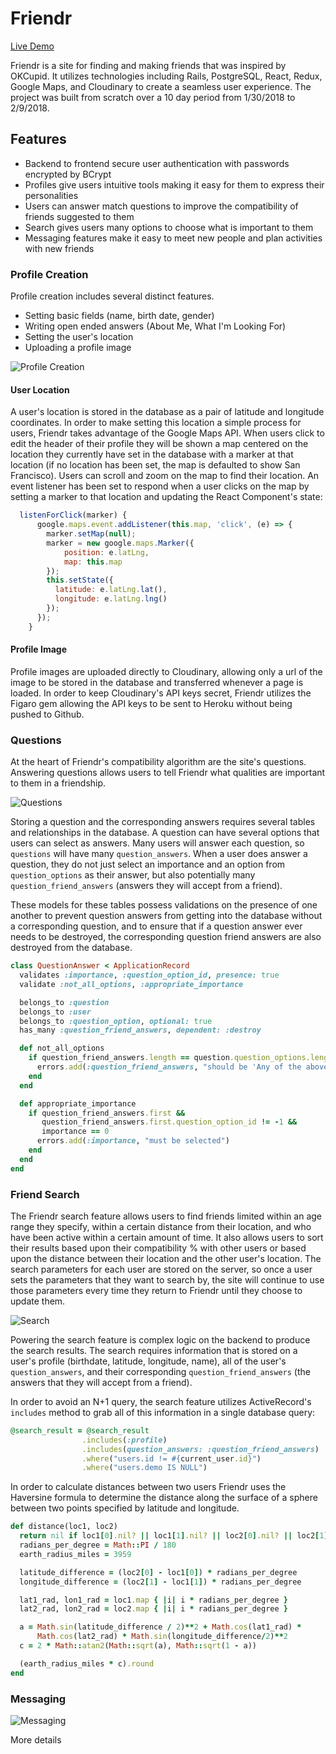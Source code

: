 # Friendr

[Live Demo](https://make-friends.herokuapp.com/)

Friendr is a site for finding and making friends that was inspired by OKCupid. It utilizes technologies including Rails, PostgreSQL, React, Redux, Google Maps, and Cloudinary to create a seamless user experience. The project was built from scratch over a 10 day period from 1/30/2018 to 2/9/2018.

## Features

* Backend to frontend secure user authentication with passwords encrypted by BCrypt
* Profiles give users intuitive tools making it easy for them to express their personalities
* Users can answer match questions to improve the compatibility of friends suggested to them
* Search gives users many options to choose what is important to them
* Messaging features make it easy to meet new people and plan activities with new friends

### Profile Creation

Profile creation includes several distinct features.

* Setting basic fields (name, birth date, gender)
* Writing open ended answers (About Me, What I'm Looking For)
* Setting the user's location
* Uploading a profile image

![Profile Creation](https://i.imgur.com/h3SqU4z.gif)

#### User Location

A user's location is stored in the database as a pair of latitude and longitude coordinates. In order to make setting this location a simple process for users, Friendr takes advantage of the Google Maps API. When users click to edit the header of their profile they will be shown a map centered on the location they currently have set in the database with a marker at that location (if no location has been set, the map is defaulted to show San Francisco). Users can scroll and zoom on the map to find their location. An event listener has been set to respond when a user clicks on the map by setting a marker to that location and updating the React Component's state:

```js
  listenForClick(marker) {
      google.maps.event.addListener(this.map, 'click', (e) => {
        marker.setMap(null);
        marker = new google.maps.Marker({
            position: e.latLng,
            map: this.map
        });
        this.setState({
          latitude: e.latLng.lat(),
          longitude: e.latLng.lng()
        });
      });
    }
```

#### Profile Image

Profile images are uploaded directly to Cloudinary, allowing only a url of the image to be stored in the database and transferred whenever a page is loaded. In order to keep Cloudinary's API keys secret, Friendr utilizes the Figaro gem allowing the API keys to be sent to Heroku without being pushed to Github.

### Questions

At the heart of Friendr's compatibility algorithm are the site's questions. Answering questions allows users to tell Friendr what qualities are important to them in a friendship.

![Questions](https://i.imgur.com/tjiXXjO.gif)

Storing a question and the corresponding answers requires several tables and relationships in the database. A question can have several options that users can select as answers. Many users will answer each question, so `questions` will have many `question_answers`. When a user does answer a question, they do not just select an importance and an option from  `question_options` as their answer, but also potentially many `question_friend_answers` (answers they will accept from a friend).

These models for these tables possess validations on the presence of one another to prevent question answers from getting into the database without a corresponding question, and to ensure that if a question answer ever needs to be destroyed, the corresponding question friend answers are also destroyed from the database.

```ruby
class QuestionAnswer < ApplicationRecord
  validates :importance, :question_option_id, presence: true
  validate :not_all_options, :appropriate_importance

  belongs_to :question
  belongs_to :user
  belongs_to :question_option, optional: true
  has_many :question_friend_answers, dependent: :destroy

  def not_all_options
    if question_friend_answers.length == question.question_options.length
      errors.add(:question_friend_answers, "should be 'Any of the above' if you will accept any answer")
    end
  end

  def appropriate_importance
    if question_friend_answers.first &&
       question_friend_answers.first.question_option_id != -1 &&
       importance == 0
      errors.add(:importance, "must be selected")
    end
  end
end
```

### Friend Search

The Friendr search feature allows users to find friends limited within an age range they specify, within a certain distance from their location, and who have been active within a certain amount of time. It also allows users to sort their results based upon their compatibility % with other users or based upon the distance between their location and the other user's location. The search parameters for each user are stored on the server, so once a user sets the parameters that they want to search by, the site will continue to use those parameters every time they return to Friendr until they choose to update them.

![Search](https://i.imgur.com/zQEQE2F.gif)

Powering the search feature is complex logic on the backend to produce the search results. The search requires information that is stored on a user's profile (birthdate, latitude, longitude, name), all of the user's `question_answers`, and their corresponding `question_friend_answers` (the answers that they will accept from a friend).

In order to avoid an N+1 query, the search feature utilizes ActiveRecord's `includes` method to grab all of this information in a single database query:

```ruby
@search_result = @search_result
                .includes(:profile)
                .includes(question_answers: :question_friend_answers)
                .where("users.id != #{current_user.id}")
                .where("users.demo IS NULL")
```

In order to calculate distances between two users Friendr uses the Haversine formula to determine the distance along the surface of a sphere between two points specified by latitude and longitude.

```ruby
def distance(loc1, loc2)
  return nil if loc1[0].nil? || loc1[1].nil? || loc2[0].nil? || loc2[1].nil?
  radians_per_degree = Math::PI / 180
  earth_radius_miles = 3959

  latitude_difference = (loc2[0] - loc1[0]) * radians_per_degree
  longitude_difference = (loc2[1] - loc1[1]) * radians_per_degree

  lat1_rad, lon1_rad = loc1.map { |i| i * radians_per_degree }
  lat2_rad, lon2_rad = loc2.map { |i| i * radians_per_degree }

  a = Math.sin(latitude_difference / 2)**2 + Math.cos(lat1_rad) *
      Math.cos(lat2_rad) * Math.sin(longitude_difference/2)**2
  c = 2 * Math::atan2(Math::sqrt(a), Math::sqrt(1 - a))

  (earth_radius_miles * c).round
end
```

### Messaging

![Messaging](https://i.imgur.com/400OXej.gif)

More details
